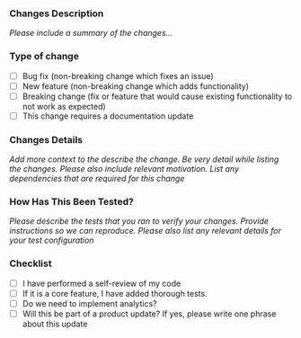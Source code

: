 ### Changes Description
_Please include a summary of the changes..._

### Type of change
- [ ] Bug fix (non-breaking change which fixes an issue)
- [ ] New feature (non-breaking change which adds functionality)
- [ ] Breaking change (fix or feature that would cause existing functionality to not work as expected)
- [ ] This change requires a documentation update

### Changes Details
_Add more context to the describe the change. Be very detail while listing the changes. Please also include relevant motivation. 
List any dependencies that are required for this change_

### How Has This Been Tested?
_Please describe the tests that you ran to verify your changes. Provide instructions so we can reproduce. 
Please also list any relevant details for your test configuration_

### Checklist
- [ ] I have performed a self-review of my code
- [ ] If it is a core feature, I have added thorough tests.
- [ ] Do we need to implement analytics?
- [ ] Will this be part of a product update? If yes, please write one phrase about this update
